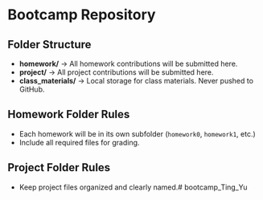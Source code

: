 # Bootcamp Repository

## Folder Structure
- **homework/** → All homework contributions will be submitted here.
- **project/** → All project contributions will be submitted here.
- **class_materials/** → Local storage for class materials. Never pushed to GitHub.

## Homework Folder Rules
- Each homework will be in its own subfolder (`homework0`, `homework1`, etc.)
- Include all required files for grading.

## Project Folder Rules
- Keep project files organized and clearly named.# bootcamp_Ting_Yu
